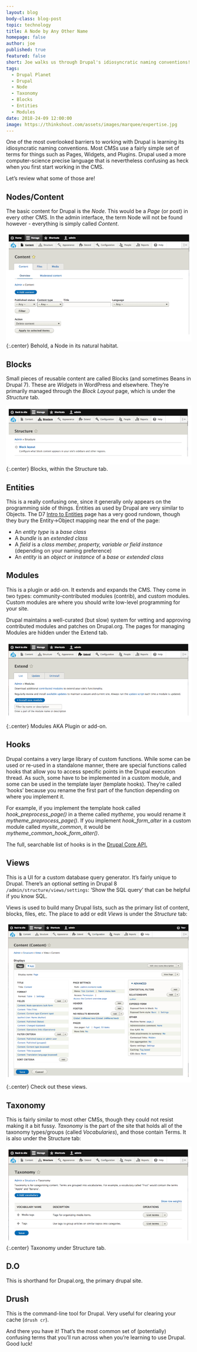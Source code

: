 ```yaml
---
layout: blog
body-class: blog-post
topic: technology
title: A Node by Any Other Name
homepage: false
author: joe
published: true
featured: false
short: Joe walks us through Drupal's idiosyncratic naming conventions!
tags:
  - Drupal Planet
  - Drupal
  - Node
  - Taxonomy
  - Blocks
  - Entities
  - Modules
date: 2018-24-09 12:00:00
image: https://thinkshout.com/assets/images/marquee/expertise.jpg
---
```

One of the most overlooked barriers to working with Drupal is learning its idiosyncratic naming conventions. Most CMSs use a fairly simple set of terms for things such as Pages, Widgets, and Plugins. Drupal used a more computer-science precise language that is nevertheless confusing as heck when you first start working in the CMS.

Let’s review what some of those are!

## Nodes/Content
The basic content for Drupal is the _Node_. This would be a _Page_ (or post) in every other CMS. In the admin interface, the term Node will not be found however - everything is simply called _Content_.

![Node Screenshot](/assets/images/blog/Node-1.png)
{:.center}
<span class="caption"><i class="fa fa-caret-up"></i>Behold, a Node in its natural habitat.</span>

## Blocks
Small pieces of reusable content are called Blocks (and sometimes Beans in Drupal 7). These are _Widgets_ in WordPress and elsewhere. They’re primarily managed through the _Block Layout_ page, which is under the _Structure_ tab.

![Blocks Screenshot](/assets/images/blog/Node-2.png)
{:.center}
<span class="caption"><i class="fa fa-caret-up"></i>Blocks, within the Structure tab.</span>

## Entities
This is a really confusing one, since it generally only appears on the programming side of things. Entities as used by Drupal are very similar to Objects. The D7 [Intro to Entities](https://www.drupal.org/docs/7/api/entity-api/an-introduction-to-entities) page has a very good rundown, though they bury the Entity->Object mapping near the end of the page:

- An _*entity type*_ is a _*base class*_
- A _*bundle*_ is an _*extended class*_
- A _*field*_ is a _*class member, property, variable or field instance*_ (depending on your naming preference)
- An _*entity*_ is an _*object*_ or _*instance*_ of a _*base*_ or _*extended class*_

## Modules
This is a plugin or add-on. It extends and expands the CMS. They come in two types: community-contributed modules (contrib), and custom modules. Custom modules are where you should write low-level programming for your site.

Drupal maintains a well-curated (but slow) system for vetting and approving contributed modules and patches on Drupal.org. The pages for managing Modules are hidden under the Extend tab.

![Modules Screenshot](/assets/images/blog/Node-3.png)
{:.center}
<span class="caption"><i class="fa fa-caret-up"></i>Modules AKA Plugin or add-on.</span>

## Hooks
Drupal contains a very large library of custom functions. While some can be used or re-used in a standalone manner, there are special functions called hooks that allow you to access specific points in the Drupal execution thread. As such, some have to be implemented in a custom module, and some can be used in the template layer (template hooks). They’re called ‘hooks’ because you rename the first part of the function depending on where you implement it.

For example, if you implement the template hook called _hook_preprocess_page()_ in a theme called _mytheme_, you would rename it _mytheme_preprocess_page()_. If you implement _hook_form_alter_ in a custom module called _mysite_common_, it would be _mytheme_common_hook_form_alter()_.

The full, searchable list of hooks is in the [Drupal Core API.](https://api.drupal.org/api/drupal/core!core.api.php/group/hooks/)

## Views
This is a UI for a custom database query generator. It’s fairly unique to Drupal. There’s an optional setting in Drupal 8 `/admin/structure/views/settings`: ‘Show the SQL query’ that can be helpful if you know SQL.

Views is used to build many Drupal lists, such as the primary list of content, blocks, files, etc. The place to add or edit _Views_ is under the _Structure_ tab:

![Views Screenshot](/assets/images/blog/Node-4.png)
{:.center}
<span class="caption"><i class="fa fa-caret-up"></i>Check out these views.</span>

## Taxonomy
This is fairly similar to most other CMSs, though they could not resist making it a bit fussy. _Taxonomy_ is the part of the site that holds all of the taxonomy types/groups (called _Vocabularies_), and those contain Terms. It is also under the Structure tab:

![Taxonomy Screenshot](/assets/images/blog/Node-5.png)
{:.center}
<span class="caption"><i class="fa fa-caret-up"></i>Taxonomy under Structure tab.</span>

## D.O
This is shorthand for Drupal.org, the primary drupal site.

## Drush
This is the command-line tool for Drupal. Very useful for clearing your cache (`drush cr`).

And there you have it! That’s the most common set of (potentially) confusing terms that you’ll run across when you’re learning to use Drupal. Good luck!

